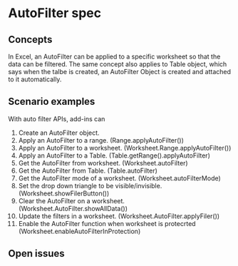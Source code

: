 # AutoFilter spec

## Concepts

In Excel, an AutoFilter can be applied to a specific worksheet so that the data can be filtered. The same concept also applies to Table object, which says when the talbe is created, an AutoFilter Object is created and attached to it automatically.

## Scenario examples
With auto filter APIs, add-ins can 

1. Create an AutoFilter object.
2. Apply an AutoFilter to a range. (Range.applyAutoFilter())
2. Apply an AutoFilter to a worksheet. (Worksheet.Range.applyAutoFilter())
3. Apply an AutoFilter to a Table. (Table.getRange().applyAutoFilter)
4. Get the AutoFilter from worksheet. (Worksheet.autoFilter)
5. Get the AutoFilter from Table. (Table.autoFilter)
6. Get the AutoFilter mode of a worksheet. (Worksheet.autoFilterMode)
7. Set the drop down triangle to be visible/invisible. (Worksheet.showFilerButton())
8. Clear the AutoFilter on a worksheet. (Worksheet.AutoFilter.showAllData())
9. Update the filters in a worksheet. (Worksheet.AutoFilter.applyFiler())
10. Enable the AutoFilter function when worksheet is protecrted (Worksheet.enableAutoFilterInProtection)

## Open issues



